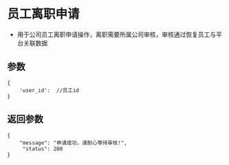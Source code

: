 # 员工离职申请

- 用于公司员工离职申请操作，离职需要所属公司审核，审核通过恢复员工与平台关联数据

## 参数

    {
        'user_id':  //员工id
    }

## 返回参数

    {
        "message": "申请成功，请耐心等待审核!",
         "status": 200
    }
